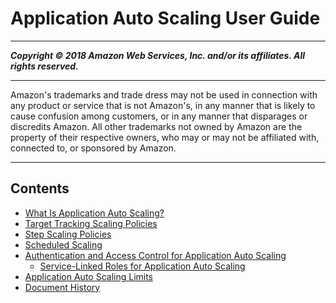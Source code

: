 # Application Auto Scaling User Guide

-----
*****Copyright &copy; 2018 Amazon Web Services, Inc. and/or its affiliates. All rights reserved.*****

-----
Amazon's trademarks and trade dress may not be used in 
     connection with any product or service that is not Amazon's, 
     in any manner that is likely to cause confusion among customers, 
     or in any manner that disparages or discredits Amazon. All other 
     trademarks not owned by Amazon are the property of their respective
     owners, who may or may not be affiliated with, connected to, or 
     sponsored by Amazon.

-----
## Contents
+ [What Is Application Auto Scaling?](what-is-application-auto-scaling.md)
+ [Target Tracking Scaling Policies](application-auto-scaling-target-tracking.md)
+ [Step Scaling Policies](application-auto-scaling-step-scaling-policies.md)
+ [Scheduled Scaling](application-auto-scaling-scheduled-scaling.md)
+ [Authentication and Access Control for Application Auto Scaling](auth-and-access-control.md)
   + [Service-Linked Roles for Application Auto Scaling](application-autoscaling-service-linked-roles.md)
+ [Application Auto Scaling Limits](application-auto-scaling-limits.md)
+ [Document History](doc-history.md)